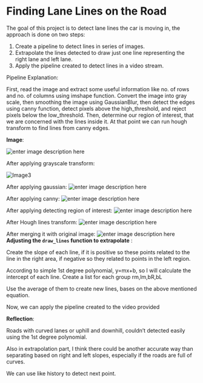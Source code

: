 # Finding Lane Lines on the Road

The goal of this project is to detect lane lines the car is moving in, the approach is done on two steps:

 1. Create a pipeline to detect lines in series of images.
 2. Extrapolate the lines detected to draw just one line representing the right lane and left lane.
 3. Apply the pipeline created to detect lines in a video stream.

Pipeline Explanation:

First, read the image and extract some useful information like no. of rows and no. of columns using imshape function. Convert the image into gray scale, then smoothing the image using GaussianBlur, then detect the edges using canny function, detect pixels above the high_threshold, and reject pixels below the low_threshold.
Then, determine our region of interest, that we are concerned with the lines inside it. At that point we can run hough transform to find lines from canny edges.

**Image**:

![enter image description here](https://i.ibb.co/FJZh4Xg/Picture2.png)

After applying grayscale transform:

![Image3](https://i.ibb.co/dM7BBJw/Picture3.png)

After applying gaussian:
![enter image description here](https://i.ibb.co/TmFhdDm/Picture4.png)

After applying canny:
![enter image description here](https://i.ibb.co/ZcQxCdJ/Picture5.png)


After applying detecting region of interest:
![enter image description here](https://i.ibb.co/xjtS3gK/Picture6.png)

After Hough lines transform:
![enter image description here](https://i.ibb.co/MZNw2LS/Picture7.png)

After merging it with original image:
![enter image description here](https://i.ibb.co/8sdWd2B/Picture8.png)
**Adjusting the `draw_lines` function to extrapolate** :

Create the slope of each line, if it is positive so these points related to the line in the right area, if negative so they related to points in the left region.

According to simple 1st degree polynomial, y=mx+b, so I will calculate the intercept of each line. Create a list for each group rm,lm,bR,bL

Use the average of them to create new lines, bases on the above mentioned equation.

Now, we can apply the pipeline created to the video provided

**Reflection**:

Roads with curved lanes or uphill and downhill, couldn’t detected easily using the 1st degree polynomial.

Also in extrapolation part, I think there could be another accurate way than separating based on right and left slopes, especially if the roads are full of curves.

We can use like history to detect next point.
